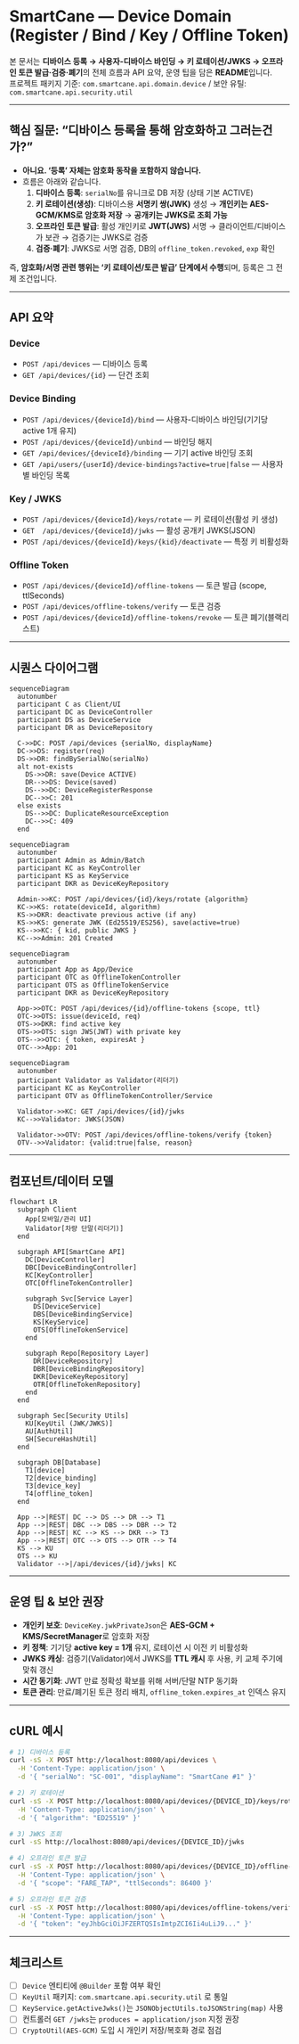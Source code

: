 # SmartCane — Device Domain (Register / Bind / Key / Offline Token)

본 문서는 **디바이스 등록 → 사용자-디바이스 바인딩 → 키 로테이션/JWKS → 오프라인 토큰 발급·검증·폐기**의 전체 흐름과 API 요약, 운영 팁을 담은 **README**입니다.  
프로젝트 패키지 기준: `com.smartcane.api.domain.device` / 보안 유틸: `com.smartcane.api.security.util`

---

## 핵심 질문: “디바이스 등록을 통해 암호화하고 그러는건가?”

- **아니요. ‘등록’ 자체는 암호화 동작을 포함하지 않습니다.**
- 흐름은 아래와 같습니다.
  1) **디바이스 등록**: `serialNo`를 유니크로 DB 저장 (상태 기본 ACTIVE)  
  2) **키 로테이션(생성)**: 디바이스용 **서명키 쌍(JWK)** 생성 → **개인키는 AES-GCM/KMS로 암호화 저장** → **공개키는 JWKS로 조회 가능**  
  3) **오프라인 토큰 발급**: 활성 개인키로 **JWT(JWS)** 서명 → 클라이언트/디바이스가 보관 → 검증기는 JWKS로 검증  
  4) **검증·폐기**: JWKS로 서명 검증, DB의 `offline_token.revoked`, `exp` 확인

즉, **암호화/서명 관련 행위는 ‘키 로테이션/토큰 발급’ 단계에서 수행**되며, 등록은 그 전제 조건입니다.

---

## API 요약

### Device
- `POST /api/devices` — 디바이스 등록
- `GET /api/devices/{id}` — 단건 조회

### Device Binding
- `POST /api/devices/{deviceId}/bind` — 사용자-디바이스 바인딩(기기당 active 1개 유지)
- `POST /api/devices/{deviceId}/unbind` — 바인딩 해지
- `GET /api/devices/{deviceId}/binding` — 기기 active 바인딩 조회
- `GET /api/users/{userId}/device-bindings?active=true|false` — 사용자별 바인딩 목록

### Key / JWKS
- `POST /api/devices/{deviceId}/keys/rotate` — 키 로테이션(활성 키 생성)
- `GET  /api/devices/{deviceId}/jwks` — 활성 공개키 JWKS(JSON)
- `POST /api/devices/{deviceId}/keys/{kid}/deactivate` — 특정 키 비활성화

### Offline Token
- `POST /api/devices/{deviceId}/offline-tokens` — 토큰 발급 (scope, ttlSeconds)
- `POST /api/devices/offline-tokens/verify` — 토큰 검증
- `POST /api/devices/{deviceId}/offline-tokens/revoke` — 토큰 폐기(블랙리스트)

---

## 시퀀스 다이어그램

```mermaid
sequenceDiagram
  autonumber
  participant C as Client/UI
  participant DC as DeviceController
  participant DS as DeviceService
  participant DR as DeviceRepository

  C->>DC: POST /api/devices {serialNo, displayName}
  DC->>DS: register(req)
  DS->>DR: findBySerialNo(serialNo)
  alt not-exists
    DS->>DR: save(Device ACTIVE)
    DR-->>DS: Device(saved)
    DS-->>DC: DeviceRegisterResponse
    DC-->>C: 201
  else exists
    DS-->>DC: DuplicateResourceException
    DC-->>C: 409
  end
```

```mermaid
sequenceDiagram
  autonumber
  participant Admin as Admin/Batch
  participant KC as KeyController
  participant KS as KeyService
  participant DKR as DeviceKeyRepository

  Admin->>KC: POST /api/devices/{id}/keys/rotate {algorithm}
  KC->>KS: rotate(deviceId, algorithm)
  KS->>DKR: deactivate previous active (if any)
  KS->>KS: generate JWK (Ed25519/ES256), save(active=true)
  KS-->>KC: { kid, public JWKS }
  KC-->>Admin: 201 Created
```

```mermaid
sequenceDiagram
  autonumber
  participant App as App/Device
  participant OTC as OfflineTokenController
  participant OTS as OfflineTokenService
  participant DKR as DeviceKeyRepository

  App->>OTC: POST /api/devices/{id}/offline-tokens {scope, ttl}
  OTC->>OTS: issue(deviceId, req)
  OTS->>DKR: find active key
  OTS->>OTS: sign JWS(JWT) with private key
  OTS-->>OTC: { token, expiresAt }
  OTC-->>App: 201
```

```mermaid
sequenceDiagram
  autonumber
  participant Validator as Validator(리더기)
  participant KC as KeyController
  participant OTV as OfflineTokenController/Service

  Validator->>KC: GET /api/devices/{id}/jwks
  KC-->>Validator: JWKS(JSON)

  Validator->>OTV: POST /api/devices/offline-tokens/verify {token}
  OTV-->>Validator: {valid:true|false, reason}
```

---

## 컴포넌트/데이터 모델

```mermaid
flowchart LR
  subgraph Client
    App[모바일/관리 UI]
    Validator[차량 단말(리더기)]
  end

  subgraph API[SmartCane API]
    DC[DeviceController]
    DBC[DeviceBindingController]
    KC[KeyController]
    OTC[OfflineTokenController]

    subgraph Svc[Service Layer]
      DS[DeviceService]
      DBS[DeviceBindingService]
      KS[KeyService]
      OTS[OfflineTokenService]
    end

    subgraph Repo[Repository Layer]
      DR[DeviceRepository]
      DBR[DeviceBindingRepository]
      DKR[DeviceKeyRepository]
      OTR[OfflineTokenRepository]
    end
  end

  subgraph Sec[Security Utils]
    KU[KeyUtil (JWK/JWKS)]
    AU[AuthUtil]
    SH[SecureHashUtil]
  end

  subgraph DB[Database]
    T1[device]
    T2[device_binding]
    T3[device_key]
    T4[offline_token]
  end

  App -->|REST| DC --> DS --> DR --> T1
  App -->|REST| DBC --> DBS --> DBR --> T2
  App -->|REST| KC --> KS --> DKR --> T3
  App -->|REST| OTC --> OTS --> OTR --> T4
  KS --> KU
  OTS --> KU
  Validator -->|/api/devices/{id}/jwks| KC

```

---

## 운영 팁 & 보안 권장

- **개인키 보호**: `DeviceKey.jwkPrivateJson`은 **AES-GCM + KMS/SecretManager**로 암호화 저장  
- **키 정책**: 기기당 **active key = 1개** 유지, 로테이션 시 이전 키 비활성화  
- **JWKS 캐싱**: 검증기(Validator)에서 JWKS를 **TTL 캐시** 후 사용, 키 교체 주기에 맞춰 갱신  
- **시간 동기화**: JWT 만료 정확성 확보를 위해 서버/단말 NTP 동기화  
- **토큰 관리**: 만료/폐기된 토큰 정리 배치, `offline_token.expires_at` 인덱스 유지

---

## cURL 예시

```bash
# 1) 디바이스 등록
curl -sS -X POST http://localhost:8080/api/devices \
  -H 'Content-Type: application/json' \
  -d '{ "serialNo": "SC-001", "displayName": "SmartCane #1" }'

# 2) 키 로테이션
curl -sS -X POST http://localhost:8080/api/devices/{DEVICE_ID}/keys/rotate \
  -H 'Content-Type: application/json' \
  -d '{ "algorithm": "ED25519" }'

# 3) JWKS 조회
curl -sS http://localhost:8080/api/devices/{DEVICE_ID}/jwks

# 4) 오프라인 토큰 발급
curl -sS -X POST http://localhost:8080/api/devices/{DEVICE_ID}/offline-tokens \
  -H 'Content-Type: application/json' \
  -d '{ "scope": "FARE_TAP", "ttlSeconds": 86400 }'

# 5) 오프라인 토큰 검증
curl -sS -X POST http://localhost:8080/api/devices/offline-tokens/verify \
  -H 'Content-Type: application/json' \
  -d '{ "token": "eyJhbGciOiJFZERTQSIsImtpZCI6Ii4uLiJ9..." }'
```

---

## 체크리스트

- [ ] `Device` 엔티티에 `@Builder` 포함 여부 확인  
- [ ] `KeyUtil` 패키지: `com.smartcane.api.security.util` 로 통일  
- [ ] `KeyService.getActiveJwks()`는 `JSONObjectUtils.toJSONString(map)` 사용  
- [ ] 컨트롤러 `GET /jwks`는 `produces = application/json` 지정 권장  
- [ ] `CryptoUtil(AES-GCM)` 도입 시 개인키 저장/복호화 경로 점검